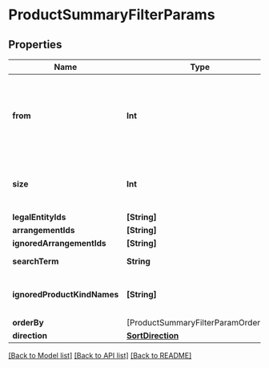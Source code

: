 # ProductSummaryFilterParams

## Properties
Name | Type | Description | Notes
------------ | ------------- | ------------- | -------------
**from** | **Int** | Skip over pages of elements by specifying a start value for the query. | [optional] [default to 0]
**size** | **Int** | Limit the number of elements in the response. | [optional] 
**legalEntityIds** | **[String]** |  | 
**arrangementIds** | **[String]** |  | [optional] 
**ignoredArrangementIds** | **[String]** |  | [optional] 
**searchTerm** | **String** | Full text search | [optional] 
**ignoredProductKindNames** | **[String]** | Product kind names to be ignored | [optional] 
**orderBy** | [ProductSummaryFilterParamOrderBy] |  | [optional] 
**direction** | [**SortDirection**](SortDirection.md) |  | [optional] 

[[Back to Model list]](../README.md#documentation-for-models) [[Back to API list]](../README.md#documentation-for-api-endpoints) [[Back to README]](../README.md)

